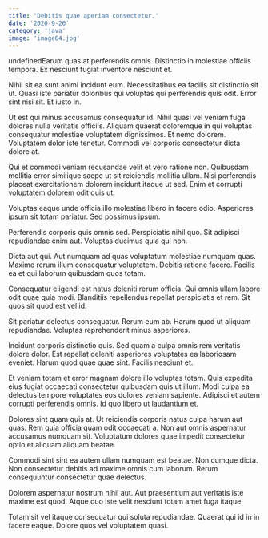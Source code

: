 ```yaml
---
title: 'Debitis quae aperiam consectetur.'
date: '2020-9-26'
category: 'java'
image: 'image64.jpg'
---
```


undefinedEarum quas at perferendis omnis. Distinctio in molestiae officiis tempora. Ex nesciunt fugiat inventore nesciunt et.
 Nihil sit ea sunt animi incidunt eum. Necessitatibus ea facilis sit distinctio sit ut. Quasi iste pariatur doloribus qui voluptas qui perferendis quis odit. Error sint nisi sit. Et iusto in.
 Ut est qui minus accusamus consequatur id. Nihil quasi vel veniam fuga dolores nulla veritatis officiis. Aliquam quaerat doloremque in qui voluptas consequatur molestiae voluptatem dignissimos. Et nemo dolorem. Voluptatem dolor iste tenetur. Commodi vel corporis consectetur dicta dolore at.

Qui et commodi veniam recusandae velit et vero ratione non. Quibusdam mollitia error similique saepe ut sit reiciendis mollitia ullam. Nisi perferendis placeat exercitationem dolorem incidunt itaque ut sed. Enim et corrupti voluptatem dolorem odit quis ut.
 Voluptas eaque unde officia illo molestiae libero in facere odio. Asperiores ipsum sit totam pariatur. Sed possimus ipsum.
 Perferendis corporis quis omnis sed. Perspiciatis nihil quo. Sit adipisci repudiandae enim aut. Voluptas ducimus quia qui non.

Dicta aut qui. Aut numquam ad quas voluptatum molestiae numquam quas. Maxime rerum illum consequatur voluptatem. Debitis ratione facere. Facilis ea et qui laborum quibusdam quos totam.
 Consequatur eligendi est natus deleniti rerum officia. Qui omnis ullam labore odit quae quia modi. Blanditiis repellendus repellat perspiciatis et rem. Sit quos sit quod est vel id.
 Sit pariatur delectus consequatur. Rerum eum ab. Harum quod ut aliquam repudiandae. Voluptas reprehenderit minus asperiores.

Incidunt corporis distinctio quis. Sed quam a culpa omnis rem veritatis dolore dolor. Est repellat deleniti asperiores voluptates ea laboriosam eveniet. Harum quod quae quae sint. Facilis nesciunt et.
 Et veniam totam et error magnam dolore illo voluptas totam. Quis expedita eius fugiat occaecati consectetur quibusdam quis ut illum. Modi culpa ea delectus tempore voluptates eos dolores veniam sapiente. Adipisci et autem corrupti perferendis omnis. Id quo libero ut laudantium et.
 Dolores sint quam quis at. Ut reiciendis corporis natus culpa harum aut quas. Rem quia officia quam odit occaecati a. Non aut omnis aspernatur accusamus numquam sit. Voluptatum dolores quae impedit consectetur optio et aliquam aliquam beatae.

Commodi sint sint ea autem ullam numquam est beatae. Non cumque dicta. Non consectetur debitis ad maxime omnis cum laborum. Rerum consequuntur consectetur quae delectus.
 Dolorem aspernatur nostrum nihil aut. Aut praesentium aut veritatis iste maxime est quod. Atque quo iste velit nesciunt totam amet fuga itaque.
 Totam sit vel itaque consequatur qui soluta repudiandae. Quaerat qui id in in facere eaque. Dolore quos vel voluptatem quasi.



